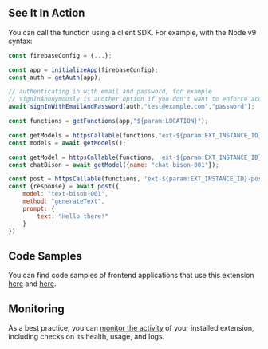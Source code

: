 ## See It In Action

You can call the function using a client SDK. For example, with the Node v9 syntax:

```javascript
const firebaseConfig = {...};

const app = initializeApp(firebaseConfig);
const auth = getAuth(app);

// authenticating in with email and password, for example
// signInAnonymously is another option if you don't want to enforce account creation
await signInWithEmailAndPassword(auth,"test@example.com","password");

const functions = getFunctions(app,"${param:LOCATION}");

const getModels = httpsCallable(functions,"ext-${param:EXT_INSTANCE_ID}-getModels")
const models = await getModels();

const getModel = httpsCallable(functions, 'ext-${param:EXT_INSTANCE_ID}-getModel');
const chatBison = await getModel({name: "chat-bison-001"});

const post = httpsCallable(functions, 'ext-${param:EXT_INSTANCE_ID}-post');
const {response} = await post({
    model: "text-bison-001",
    method: "generateText",
    prompt: {
        text: "Hello there!"
    }
})
```

## Code Samples

You can find code samples of frontend applications that use this extension [here](https://github.com/googlecreativelab/quickprompt) and [here](https://github.com/googlecreativelab/listit).

## Monitoring

As a best practice, you can [monitor the activity](https://firebase.google.com/docs/extensions/manage-installed-extensions#monitor) of your installed extension, including checks on its health, usage, and logs.
